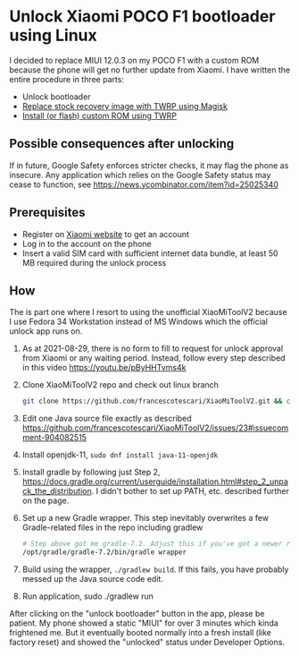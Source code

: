 # Unlock Xiaomi POCO F1 bootloader using Linux

I decided to replace MIUI 12.0.3 on my POCO F1 with a custom ROM because the phone will get no further update from Xiaomi. I have written the entire procedure in three parts:

- Unlock bootloader
- [Replace stock recovery image with TWRP using Magisk](/2021/08/29/replace-stock-recovery-with-twrp-using-magisk.html)
- [Install (or flash) custom ROM using TWRP](/2021/08/29/install-custom-rom-using-twrp.html)

## Possible consequences after unlocking

If in future, Google Safety enforces stricter checks, it may flag the phone as insecure. Any application which relies on the Google Safety status may cease to function, see <https://news.ycombinator.com/item?id=25025340>

## Prerequisites

- Register on [Xiaomi website](https://account.xiaomi.com/) to get an account
- Log in to the account on the phone
- Insert a valid SIM card with sufficient internet data bundle, at least 50 MB required during the unlock process

## How

The is part one where I resort to using the unofficial XiaoMiToolV2 because I use Fedora 34 Workstation instead of MS Windows which the official unlock app runs on.

1. As at 2021-08-29, there is no form to fill to request for unlock approval from Xiaomi or any waiting period. Instead, follow every step described in this video <https://youtu.be/pByHHTvms4k>

1. Clone XiaoMiToolV2 repo and check out linux branch

    ```sh
    git clone https://github.com/francescotescari/XiaoMiToolV2.git && cd XiaoMiToolV2 && git checkout linux
    ```

1. Edit one Java source file exactly as described <https://github.com/francescotescari/XiaoMiToolV2/issues/23#issuecomment-904082515>

1. Install openjdk-11, `sudo dnf install java-11-openjdk`

1. Install gradle by following just Step 2, https://docs.gradle.org/current/userguide/installation.html#step_2_unpack_the_distribution. I didn't bother to set up PATH, etc. described further on the page.

1. Set up a new Gradle wrapper. This step inevitably overwrites a few Gradle-related files in the repo including gradlew

    ```sh
    # Step above got me gradle-7.2. Adjust this if you've got a newer release.
    /opt/gradle/gradle-7.2/bin/gradle wrapper
    ```

1. Build using the wrapper, `./gradlew build`. If this fails, you have probably messed up the Java source code edit.

1. Run application, sudo ./gradlew run

After clicking on the "unlock bootloader" button in the app, please be patient. My phone showed a static "MIUI" for over 3 minutes which kinda frightened me. But it eventually booted normally into a fresh install (like factory reset) and showed the "unlocked" status under Developer Options.
